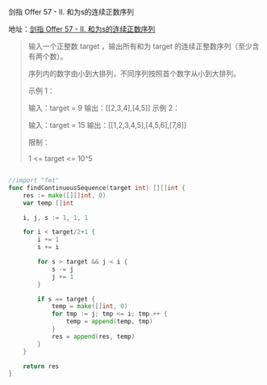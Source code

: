 剑指 Offer 57 - II. 和为s的连续正数序列

地址：[剑指 Offer 57 - II. 和为s的连续正数序列](https://leetcode-cn.com/problems/he-wei-sde-lian-xu-zheng-shu-xu-lie-lcof/)

> 输入一个正整数 target ，输出所有和为 target 的连续正整数序列（至少含有两个数）。
>
> 序列内的数字由小到大排列，不同序列按照首个数字从小到大排列。
>
>  
>
> 示例 1：
>
> 输入：target = 9
> 输出：[[2,3,4],[4,5]]
> 示例 2：
>
> 输入：target = 15
> 输出：[[1,2,3,4,5],[4,5,6],[7,8]]
>
>
> 限制：
>
> 1 <= target <= 10^5

``` 

```

```go
//import "fmt"
func findContinuousSequence(target int) [][]int {
    res := make([][]int, 0)
    var temp []int

    i, j, s := 1, 1, 1

    for i < target/2+1 {
        i += 1
        s += i

        for s > target && j < i {
            s -= j 
            j += 1
        }

        if s == target {
            temp = make([]int, 0)
            for tmp := j; tmp <= i; tmp ++ {
                temp = append(temp, tmp)
            }
            res = append(res, temp)
        }
    }

    return res
}
```

